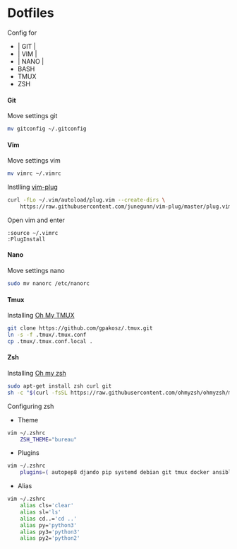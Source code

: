 # Dotfiles

Config for
- | GIT |
- | VIM |
- | NANO |
- BASH
- TMUX
- ZSH

#### Git
Move settings git
~~~bash
mv gitconfig ~/.gitconfig
~~~

#### Vim
Move settings vim
~~~bash
mv vimrc ~/.vimrc
~~~
Instlling [vim-plug](https://github.com/junegunn/vim-plug)
~~~bash
curl -fLo ~/.vim/autoload/plug.vim --create-dirs \
    https://raw.githubusercontent.com/junegunn/vim-plug/master/plug.vim
~~~
Open vim and enter
~~~vim
:source ~/.vimrc
:PlugInstall
~~~

#### Nano
Move settings nano
~~~bash
sudo mv nanorc /etc/nanorc
~~~

#### Tmux
Installing [Oh My TMUX](https://github.com/gpakosz/.tmux)
~~~bash
git clone https://github.com/gpakosz/.tmux.git
ln -s -f .tmux/.tmux.conf
cp .tmux/.tmux.conf.local .
~~~

#### Zsh
Installing [Oh my zsh](https://github.com/ohmyzsh/ohmyzsh)
~~~bash
sudo apt-get install zsh curl git
sh -c "$(curl -fsSL https://raw.githubusercontent.com/ohmyzsh/ohmyzsh/master/tools/install.sh)"
~~~

Configuring zsh
- Theme
~~~bash
vim ~/.zshrc
	ZSH_THEME="bureau"
~~~
- Plugins
~~~bash
vim ~/.zshrc
	plugins=( autopep8 djando pip systemd debian git tmux docker ansible golang )
~~~
- Alias
~~~bash
vim ~/.zshrc
	alias cls='clear'
	alias sl='ls'
	alias cd..='cd ..'
	alias py='python3'
	alias py3='python3'
	alias py2='python2'
~~~
